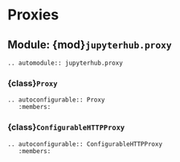 # Proxies

## Module: {mod}`jupyterhub.proxy`

```{eval-rst}
.. automodule:: jupyterhub.proxy
```

### {class}`Proxy`

```{eval-rst}
.. autoconfigurable:: Proxy
   :members:
```

### {class}`ConfigurableHTTPProxy`

```{eval-rst}
.. autoconfigurable:: ConfigurableHTTPProxy
   :members:
```
